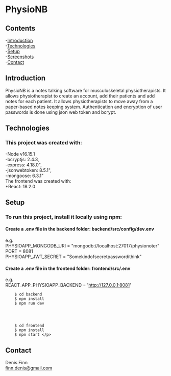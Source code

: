 # PhysioNB
## Contents
-[Introduction](#introduction)  
-[Technologies](#technologies)  
-[Setup](#setup)  
-[Screenshots](#screenshots)  
-[Contact](#contact)  

## Introduction
PhysioNB is a notes talking software for musculoskeletal physiotherapists. It allows physiotherapist to create an account, add their patients and add notes for each patient. It allows physiotherapists to move away from a paper-based notes keeping system.
Authentication and encryption of user passwords is done using json web token and bcrypt.

## Technologies
### This project was created with:  
  -Node v16.15.1  
  -bcryptjs: 2.4.3,  
  -express: 4.18.0",  
  -jsonwebtoken: 8.5.1",  
  -mongoose: 6.3.1"  
The frontend was created with:  
  *React: 18.2.0  
  
## Setup
### To run this project, install it locally using npm:  
#### Create a .env file in the backend folder: backend/src/config/dev.env  
e.g.  
PHYSIOAPP_MONGODB_URI = "mongodb://localhost:27017/physionoter"  
PORT = 8081  
PHYSIOAPP_JWT_SECRET = "Somekindofsecretpasswordithink"    
  
#### Create a .env file in the frontend folder: frontend/src/.env  
e.g.  
REACT_APP_PHYSIOAPP_BACKEND = 'http://127.0.0.1:8081'  


        
        $ cd backend  
        $ npm install  
        $ npm run dev  
        
        
  
          
        $ cd frontend  
        $ npm install  
        $ npm start </p>
          

  
## Contact  
  Denis Finn  
  finn.denis@gmail.com  
  
